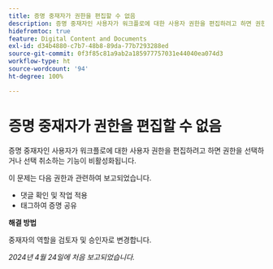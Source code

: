 ```yaml
---
title: 증명 중재자가 권한을 편집할 수 없음
description: 증명 중재자인 사용자가 워크플로에 대한 사용자 권한을 편집하려고 하면 권한을 선택하거나 선택 취소하는 기능이 비활성화됩니다.
hidefromtoc: true
feature: Digital Content and Documents
exl-id: d34b4880-c7b7-48b8-89da-77b7293288ed
source-git-commit: 0f3f85c81a9ab2a185977757031e44040ea074d3
workflow-type: ht
source-wordcount: '94'
ht-degree: 100%

---
```


# 증명 중재자가 권한을 편집할 수 없음

증명 중재자인 사용자가 워크플로에 대한 사용자 권한을 편집하려고 하면 권한을 선택하거나 선택 취소하는 기능이 비활성화됩니다.

이 문제는 다음 권한과 관련하여 보고되었습니다.

* 댓글 확인 및 작업 적용
* 태그하여 증명 공유

**해결 방법**

중재자의 역할을 검토자 및 승인자로 변경합니다.

_2024년 4월 24일에 처음 보고되었습니다._
